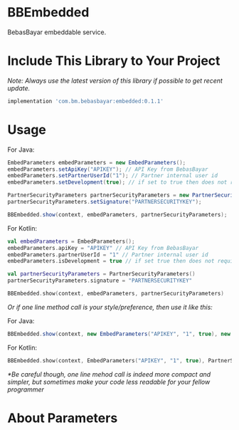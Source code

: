# BBEmbedded
BebasBayar embeddable service.

# Include This Library to Your Project

*Note: Always use the latest version of this library if possible to get recent update.*

```gradle
implementation 'com.bm.bebasbayar:embedded:0.1.1'
```

# Usage

For Java:

```java
EmbedParameters embedParameters = new EmbedParameters();
embedParameters.setApiKey("APIKEY"); // API Key from BebasBayar
embedParameters.setPartnerUserId("1"); // Partner internal user id
embedParameters.setDevelopment(true); // if set to true then does not require both valid APIKEY and PARTNERSECURITYKEY.

PartnerSecurityParameters partnerSecurityParameters = new PartnerSecurityParameters();
partnerSecurityParameters.setSignature("PARTNERSECURITYKEY");

BBEmbedded.show(context, embedParameters, partnerSecurityParameters);
```

For Kotlin:

```kotlin
val embedParameters = EmbedParameters();
embedParameters.apiKey = "APIKEY" // API Key from BebasBayar
embedParameters.partnerUserId = "1" // Partner internal user id
embedParameters.isDevelopment = true // if set true then does not require both valid APIKEY and PARTNERSECURITYKEY.

val partnerSecurityParameters = PartnerSecurityParameters()
partnerSecurityParameters.signature = "PARTNERSECURITYKEY"

BBEmbedded.show(context, embedParameters, partnerSecurityParameters)
```

*Or if one line method call is your style/preference, then use it like this:*

For Java:

```java
BBEmbedded.show(context, new EmbedParameters("APIKEY", "1", true), new PartnerSecurityParameters("PARTNERSECURITYKEY"));
```

For Kotlin:

```kotlin
BBEmbedded.show(context, EmbedParameters("APIKEY", "1", true), PartnerSecurityParameters("PARTNERSECURITYKEY"))
```
*&ast;Be careful though, one line mehod call is indeed more compact and simpler, but sometimes make your code less readable for your fellow programmer*

# About Parameters
